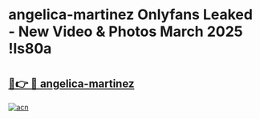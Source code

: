 # angelica-martinez Onlyfans Leaked - New Video & Photos March 2025 !ls80a

# <h2><a href="https://hcoje4.iuczelnia.edu.pl?title=angelica-martinez&ref=ls80a">🔗👉 🔴 angelica-martinez</a></h2>

[![acn](https://github.com/user-attachments/assets/0f9c940e-d8b0-45ae-aac7-cd30a18b3e1c)](https://hcoje4.iuczelnia.edu.pl?title=angelica-martinez&ref=ls80a)

